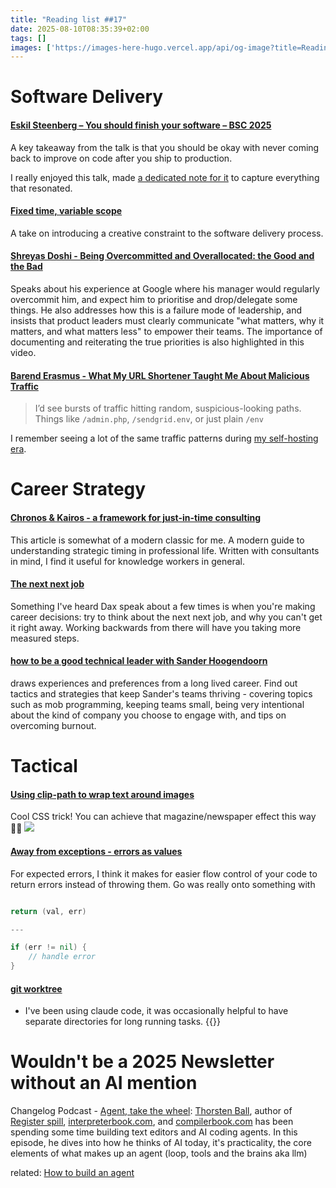```yaml
---
title: "Reading list ##17"
date: 2025-08-10T08:35:39+02:00
tags: []
images: ['https://images-here-hugo.vercel.app/api/og-image?title=Reading+list+%2317']
---
```


# Software Delivery 

#### [Eskil Steenberg – You should finish your software – BSC 2025](https://www.youtube.com/watch?v=EGLoKbBn-VI)

A key takeaway from the talk is that you should be okay with never coming back to improve on code after you ship to production.

I really enjoyed this talk, made [a dedicated note for it](https://guidefari.com/finish) to capture everything that resonated.

#### [Fixed time, variable scope](https://basecamp.com/shapeup/1.2-chapter-03#fixed-time-variable-scope)

A take on introducing a creative constraint to the software delivery process.

#### [Shreyas Doshi - Being Overcommitted and Overallocated: the Good and the Bad](https://www.youtube.com/watch?v=qXynFtimpbw)

Speaks about his experience at Google where his manager would regularly overcommit him, and expect him to prioritise and drop/delegate some things. He also addresses how this is a failure mode of leadership, and insists that product leaders must clearly communicate "what matters, why it matters, and what matters less" to empower their teams.
The importance of documenting and reiterating the true priorities is also highlighted in this video.

#### [Barend Erasmus - What My URL Shortener Taught Me About Malicious Traffic](https://barenderasmus.com/posts/what-my-url-shortener-taught-me-about-malicious-traffic)

> I’d see bursts of traffic hitting random, suspicious-looking paths. Things like `/admin.php`, `/sendgrid.env`, or just plain `/env`

I remember seeing a lot of the same traffic patterns during [my self-hosting era](https://www.guidefari.com/ci-cd/).


# Career Strategy

#### [Chronos & Kairos - a framework for just-in-time consulting](https://tomcritchlow.com/2021/01/26/kairos/)

This article is somewhat of a modern classic for me. A modern guide to understanding strategic timing in professional life.
Written with consultants in mind, I find it useful for knowledge workers in general.

#### [The next next job](https://andrewchen.com/the-next-next-job/)

Something I've heard Dax speak about a few times is when you're making career decisions: try to think about the next next job, and why you can't get it right away.
Working backwards from there will have you taking more measured steps.

#### [how to be a good technical leader with Sander Hoogendoorn](https://nononsenseagile.podbean.com/e/0122-how-to-be-a-good-technical-leader-with-sander-hoogendoorn/)

draws experiences and preferences from a long lived career. Find out tactics and strategies that keep Sander's teams thriving - covering topics such as mob programming, keeping teams small,
being very intentional about the kind of company you choose to engage with, and tips on overcoming burnout.


# Tactical

#### [Using clip-path to wrap text around images](https://youtu.be/ynExo2UUFro?si=0NMTxSawpiHGtU-R)

Cool CSS trick! You can achieve that magazine/newspaper effect this way 🙌🏽
![](https://d20tmfka7s58bt.cloudfront.net/af.jpeg)

#### [Away from exceptions - errors as values](https://humanlytyped.hashnode.dev/away-from-exceptions-errors-as-values)

For expected errors, I think it makes for easier flow control of your code to return errors instead of throwing them.
Go was really onto something with 

```go

return (val, err)

---

if (err != nil) {
    // handle error
}

```

#### [git worktree](https://youtu.be/oI631eCAQnQ?si=93Bu5QZGQfrjukQq)

- I've been using claude code, it was occasionally helpful to have separate directories for long running tasks.
{{<youtube oI631eCAQnQ>}}

# Wouldn't be a 2025 Newsletter without an AI mention

Changelog Podcast - [Agent, take the wheel](https://changelog.com/podcast/648): [Thorsten Ball](https://thorstenball.com/), author of [Register spill](https://registerspill.thorstenball.com/), [interpreterbook.com](interpreterbook.com), and [compilerbook.com](compilerbook.com) has been spending some time building text editors and AI coding agents. In this episode, he dives into how he thinks of AI today, it's practicality, the core elements of what makes up an agent (loop, tools and the brains aka llm)

related: [How to build an agent](https://ampcode.com/how-to-build-an-agent)




